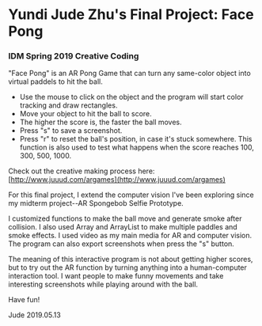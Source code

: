 # Yundi Jude Zhu's Final Project: Face Pong
### IDM Spring 2019 Creative Coding
 
"Face Pong" is an AR Pong Game that can turn any same-color object into virtual paddels to hit the ball. 
 
 * Use the mouse to click on the object and the program will start color tracking and draw rectangles. 
 * Move your object to hit the ball to score.
 * The higher the score is, the faster the ball moves.
 * Press "s" to save a screenshot.
 * Press "r" to reset the ball's position, in case it's stuck somewhere. This function is also used to test what happens when the score reaches 100, 300, 500, 1000.

Check out the creative making process here: [http://www.juuud.com/argames](http://www.juuud.com/argames)

For this final project, I extend the computer vision I've been exploring since my midterm project--AR Spongebob Selfie Prototype.

I customized functions to make the ball move and generate smoke after collision. I also used Array and ArrayList to make multiple paddles and smoke effects. I used video as my main media for AR and computer vision. The program can also export screenshots when press the "s" button.

The meaning of this interactive program is not about getting higher scores, but to try out the AR function by turning anything into a human-computer interaction tool. I want people to make funny movements and take interesting screenshots while playing around with the ball.

Have fun!

Jude 2019.05.13
